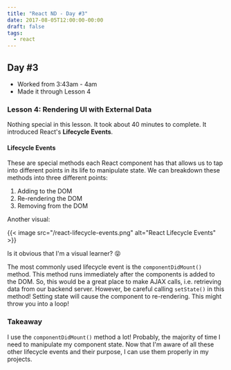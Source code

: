 ```yaml
---
title: "React ND - Day #3"
date: 2017-08-05T12:00:00-00:00
draft: false
tags:
  - react
---
```


## Day #3
* Worked from 3:43am - 4am
* Made it through Lesson 4

### Lesson 4: Rendering UI with External Data
Nothing special in this lesson. It took about 40 minutes to complete. It introduced React's **Lifecycle Events**.

#### Lifecycle Events
These are special methods each React component has that allows us to tap into different points in its life to manipulate state. We can breakdown these methods into three different points:
1. Adding to the DOM
2. Re-rendering the DOM
3. Removing from the DOM

Another visual:

{{< image src="/react-lifecycle-events.png" alt="React Lifecycle Events" >}}

Is it obvious that I'm a visual learner? 😝

The most commonly used lifecycle event is the `componentDidMount()` method. This method runs immediately after the components is added to the DOM. So, this would be a great place to make AJAX calls, i.e. retrieving data from our backend server. However, be careful calling `setState()` in this method! Setting state will cause the component to re-rendering. This might throw you into a loop!

### Takeaway
I use the `componentDidMount()` method a lot! Probably, the majority of time I need to manipulate my component state. Now that I'm aware of all these other lifecycle events and their purpose, I can use them properly in my projects.
